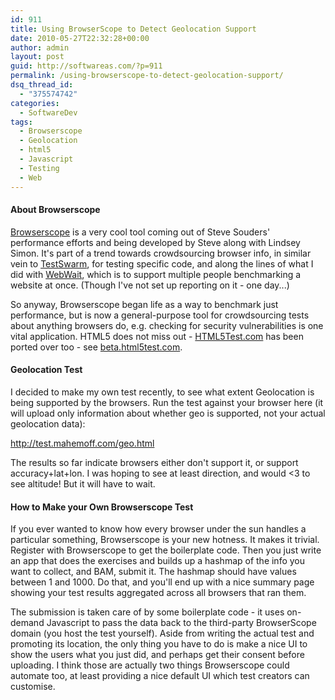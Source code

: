 ```yaml
---
id: 911
title: Using BrowserScope to Detect Geolocation Support
date: 2010-05-27T22:32:28+00:00
author: admin
layout: post
guid: http://softwareas.com/?p=911
permalink: /using-browserscope-to-detect-geolocation-support/
dsq_thread_id:
  - "375574742"
categories:
  - SoftwareDev
tags:
  - Browserscope
  - Geolocation
  - html5
  - Javascript
  - Testing
  - Web
---
```

<h4>About Browserscope</h4>

<a href="http://browserscope.org">Browserscope</a> is a very cool tool coming out of Steve Souders' performance efforts and being developed by Steve along with Lindsey Simon. It's part of a trend towards crowdsourcing browser info, in similar vein to <a href="http://testswarm.com">TestSwarm</a>, for testing specific code, and along the lines of what I did with <a href="http://webwait.com">WebWait</a>, which is to support multiple people benchmarking a website at once. (Though I've not set up reporting on it - one day...)

So anyway, Browserscope began life as a way to benchmark just performance, but is now a general-purpose tool for crowdsourcing tests about anything browsers do, e.g. checking for security vulnerabilities is one vital application. HTML5 does not miss out - <a href="http://html5test.com">HTML5Test.com</a> has been ported over too - see <a href="http://beta.html5test.com">beta.html5test.com</a>.

<h4>Geolocation Test</h4>

I decided to make my own test recently, to see what extent Geolocation is being supported by the browsers. Run the test against your browser here (it will upload only information about whether geo is supported, not your actual geolocation data):

<a href="http://test.mahemoff.com/geo.html">http://test.mahemoff.com/geo.html</a>

The results so far indicate browsers either don't support it, or support accuracy+lat+lon. I was hoping to see at least direction, and would <3 to see altitude! But it will have to wait.

<h4>How to Make your Own Browserscope Test</h4>

If you ever wanted to know how every browser under the sun handles a particular something, Browserscope is your new hotness. It makes it trivial. Register with Browserscope to get the boilerplate code. Then you just write an app that does the exercises and builds up a hashmap of the info you want to collect, and BAM, submit it. The hashmap should have values between 1 and 1000. Do that, and you'll end up with a nice summary page showing your test results aggregated across all browsers that ran them.

The submission is taken care of by some boilerplate code - it uses on-demand Javascript to pass the data back to the third-party BrowserScope domain (you host the test yourself). Aside from writing the actual test and promoting its location, the only thing you have to do is make a nice UI to show the users what you just did, and perhaps get their consent before uploading. I think those are actually two things Browserscope could automate too, at least providing a nice default UI which test creators can customise.